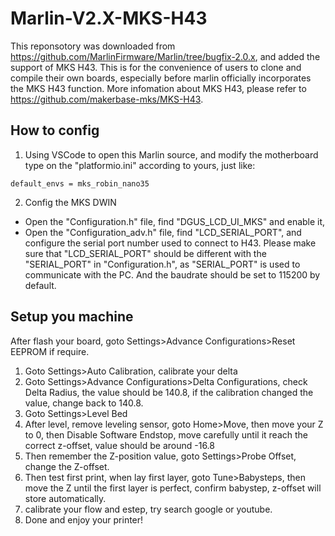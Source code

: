 # Marlin-V2.X-MKS-H43
This reponsotory was downloaded from https://github.com/MarlinFirmware/Marlin/tree/bugfix-2.0.x, and added the support of MKS H43. This is for the convenience of users to clone and compile their own boards, especially before marlin officially incorporates the MKS H43 function. More infomation about MKS H43, please refer to https://github.com/makerbase-mks/MKS-H43.

## How to config
1. Using VSCode to open this Marlin source, and modify the motherboard type on the "platformio.ini" according to yours, just like:
```
default_envs = mks_robin_nano35
```
2. Config the MKS DWIN
- Open the "Configuration.h" file, find "DGUS_LCD_UI_MKS" and enable it,
- Open the "Configuration_adv.h" file, find "LCD_SERIAL_PORT", and configure the serial port number used to connect to H43. Please make sure that "LCD_SERIAL_PORT" should be different with the "SERIAL_PORT" in "Configuration.h", as "SERIAL_PORT" is used to communicate with the PC. And the baudrate should be set to 115200 by default.

## Setup you machine
After flash your board, goto Settings>Advance Configurations>Reset EEPROM if require.

1. Goto Settings>Auto Calibration, calibrate your delta
2. Goto Settings>Advance Configurations>Delta Configurations, check Delta Radius, the value should be 140.8, if the calibration changed the value, change back to 140.8.
3. Goto Settings>Level Bed
4. After level, remove leveling sensor, goto Home>Move, then move your Z to 0, then Disable Software Endstop, move carefully until it reach the correct z-offset, value should be around -16.8
5. Then remember the Z-position value, goto Settings>Probe Offset, change the Z-offset.
6. Then test first print, when lay first layer, goto Tune>Babysteps, then move the Z until the first layer is perfect, confirm babystep, z-offset will store automatically.
7. calibrate your flow and estep, try search google or youtube.
8. Done and enjoy your printer!
